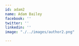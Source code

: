 ```yaml
---
id: adam2
name: Adam Bailey
facebook: ''
twitter: ''
linkedin: ''
image: "./../images/author2.png"

---
```

